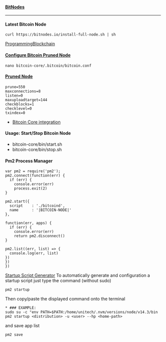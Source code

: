 
#### [BitNodes](https://bitnodes.io)
---
#### Latest Bitcoin Node 
```
curl https://bitnodes.io/install-full-node.sh | sh
```
[ProgrammingBlockchain](https://programmingblockchain.gitbook.io/programmingblockchain)

#### [Configure Bitcoin Pruned Node]()

```
nano bitcoin-core/.bitcoin/bitcoin.conf
```
#### [Pruned Node](https://programmingblockchain.gitbook.io/programmingblockchain/wallet/pruned-node)

```
prune=550
maxconnections=8
listen=0
maxuploadtarget=144
checkblocks=1
checklevel=0
txindex=0
```
* [Bitcoin Core integration](https://github.com/bitcoin/bitcoin)


#### Usage: Start/Stop Bitcoin Node
* bitcoin-core/bin/start.sh 
* bitcoin-core/bin/stop.sh

#### Pm2 Process Manager 
```
var pm2 = require('pm2');
pm2.connect(function(err) {
  if (err) {
    console.error(err)
    process.exit(2)
}

pm2.start({
  script    : './bitcoind',
  name      : '|BITCOIN-NODE|'
},

function(err, apps) {
  if (err) {
    console.error(err)
    return pm2.disconnect()
}

pm2.list((err, list) => {
  console.log(err, list)
})
})
})

```
[Startup Script Generator](https://pm2.keymetrics.io/docs/usage/startup/)
To automatically generate and configuration a startup script just type the command (without sudo) 
```
pm2 startup
```
Then copy/paste the displayed command onto the terminal
```
* ### EXAMPLE:
sudo su -c "env PATH=$PATH:/home/unitech/.nvm/versions/node/v14.3/bin pm2 startup <distribution> -u <user> --hp <home-path>
```
and save app list
```
pm2 save
```

